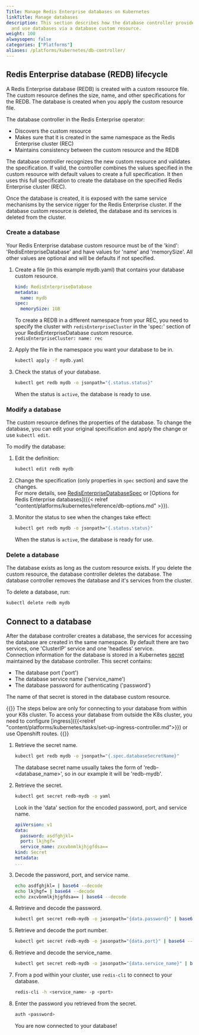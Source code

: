 ```yaml
---
Title: Manage Redis Enterprise databases on Kubernetes
linkTitle: Manage databases
description: This section describes how the database controller provides the ability to create, manage,
  and use databases via a database custom resource.
weight: 100
alwaysopen: false
categories: ["Platforms"]
aliases: /platforms/kubernetes/db-controller/
---
```

## Redis Enterprise database (REDB) lifecycle

A Redis Enterprise database (REDB) is created with a custom resource file. The custom resource defines the size, name, and other specifications for the REDB. The database is created when you apply the custom resource file.

The database controller in the Redis Enterprise operator:

- Discovers the custom resource
- Makes sure that it is created in the same namespace as the Redis Enterprise cluster (REC)
- Maintains consistency between the custom resource and the REDB

The database controller recognizes the new custom resource and validates the specification.
If valid, the controller combines the values specified in
the custom resource with default values to create a full specification. It then uses this full specification to create the
database on the specified Redis Enterprise cluster (REC).

Once the database is created, it is exposed with the same service mechanisms by the service rigger for the Redis Enterprise cluster.
If the database custom resource is deleted, the database and its services is deleted from the cluster.

### Create a database

Your Redis Enterprise database custom resource must be of the 'kind': 'RedisEnterpriseDatabase' and have values for 'name' and 'memorySize'. All other values are optional and will be defaults if not specified.

1. Create a file (in this example mydb.yaml) that contains your database custom resource.

    ```YAML
    kind: RedisEnterpriseDatabase
    metadata:
      name: mydb
    spec:
      memorySize: 1GB
    ```

    To create a REDB in a different namespace from your REC, you need to specify the cluster with `redisEnterpriseCluster` in the 'spec:' section of your RedisEnterpriseDatabase custom resource.
        ```
          redisEnterpriseCluster:
            name: rec
        ```

1. Apply the file in the namespace you want your database to be in.

    ```sh
    kubectl apply -f mydb.yaml
    ```

1. Check the status of your database.

    ```sh
    kubectl get redb mydb -o jsonpath="{.status.status}"
    ```

    When the status is `active`, the database is ready to use.

### Modify a database

The custom resource defines the properties of the database.
To change the database, you can edit your original specification and apply the change or use `kubectl edit`.

To modify the database:

1. Edit the definition:

    ```sh
    kubectl edit redb mydb
    ```

1. Change the specification (only properties in `spec` section) and save the changes.  
    For more details, see [RedisEnterpriseDatabaseSpec](https://github.com/RedisLabs/redis-enterprise-k8s-docs/blob/master/redis_enterprise_database_api.md#redisenterprisedatabasespec) or [Options for Redis Enterprise databases]({{< relref "content/platforms/kubernetes/reference/db-options.md" >}}). 

1. Monitor the status to see when the changes take effect:

    ```sh
    kubectl get redb mydb -o jsonpath="{.status.status}"
    ```

    When the status is `active`, the database is ready for use.

### Delete a database

The database exists as long as the custom resource exists.
If you delete the custom resource, the database controller deletes the database.
The database controller removes the database and it's services from the cluster.

To delete a database, run:

```sh
kubectl delete redb mydb
```

## Connect to a database

After the database controller creates a database, the services for accessing the database are created in the same namespace. By default there are two services, one 'ClusterIP' service and one 'headless' service.  
Connection information for the database is stored in a Kubernetes [secret](https://kubernetes.io/docs/concepts/configuration/secret/) maintained by the database controller. This secret contains:

- The database port ('port')
- The database service name ('service_name')
- The database password for authenticating ('password')

The name of that secret is stored in the database custom resource.

{{<note>}}
The steps below are only for connecting to your database from within your K8s cluster. To access your database from outside the K8s cluster, you need to configure [ingress]({{<relref "content/platforms/kubernetes/tasks/set-up-ingress-controller.md">}}) or use Openshift routes.
{{</note>}}

1. Retrieve the secret name.

    ```sh
    kubectl get redb mydb -o jsonpath="{.spec.databaseSecretName}"
    ```

      The database secret name usually takes the form of 'redb-<database_name>', so in our example it will be 'redb-mydb'.

1. Retrieve the secret.

    ```sh
    kubectl get secret redb-mydb -o yaml
    ```

      Look in the 'data' section for the encoded password, port, and service name.

    ```yaml
    apiVersion: v1
    data:
      password: asdfghjkl=
      port: lkjhgf=
      service_name: zxcvbnmlkjhjgfdsa==
    kind: Secret
    metadata:
    ...
    ```

1. Decode the password, port, and service name.

    ```sh
    echo asdfghjkl= | base64 --decode
    echo lkjhgf= | base64 --decode
    echo zxcvbnmlkjhjgfdsa== | base64 --decode
    ```

1. Retrieve and decode the password.

    ```sh
    kubectl get secret redb-mydb -o jasonpath="{data.password}" | base64 --decode
    ```

1. Retrieve and decode the port number.

    ```sh
    kubectl get secret redb-mydb -o jasonpath="{data.port}" | base64 --decode
    ```

1. Retrieve and decode the service_name.

    ```sh
    kubectl get secret redb-mydb -o jasonpath="{data.service_name}" | base64 --decode
    ```

1. From a pod within your cluster, use `redis-cli` to connect to your database.

    ```sh
    redis-cli -h <service_name> -p <port>
    ```

1. Enter the password you retrieved from the secret.

    ```sh
    auth <password>
    ```

    You are now connected to your database! 
